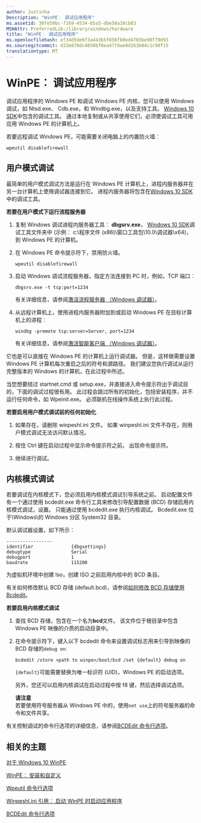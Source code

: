 ```yaml
---
author: Justinha
Description: "WinPE︰ 调试应用程序"
ms.assetid: 30fe59bc-f169-4534-b5a5-dbe58a10cb83
MSHAttr: PreferredLib:/library/windows/hardware
title: "WinPE︰ 调试应用程序"
ms.openlocfilehash: ef34d5de6f3a443b5f058fb0ed4703be98f79d93
ms.sourcegitcommit: d33e870dc4850bf0ea47fdae0d163b04c1c90f15
translationtype: MT
---
```

# <a name="winpe-debug-apps"></a>WinPE︰ 调试应用程序


调试应用程序的 Windows PE 和调试 Windows PE 内核，您可以使用 Windows 调试，如 Ntsd.exe、 Cdb.exe，和 Windbg.exe，以及支持工具。 [Windows 10 SDK]( http://go.microsoft.com/fwlink/?LinkId=526807)中包含的调试工具。 通过本地复制或从共享使用它们，必须使调试工具可用应用 Windows PE 的计算机上。

若要远程调试 Windows PE，可能需要关闭电脑上的内置防火墙︰

``` syntax
wpeutil disablefirewall
```

## <a name="span-iduser-modedebuggingspanspan-iduser-modedebuggingspanspan-iduser-modedebuggingspanuser-mode-debugging"></a><span id="User-mode_debugging"></span><span id="user-mode_debugging"></span><span id="USER-MODE_DEBUGGING"></span>用户模式调试


最简单的用户模式调试方法是运行在 Windows PE 计算机上，进程内服务器并在另一台计算机上使用调试器连接到它。 进程内服务器将包含在[Windows 10 SDK]( http://go.microsoft.com/fwlink/?LinkId=526807)中的调试工具。

**若要在用户模式下运行流程服务器**

1.  复制 Windows 调试进程内服务器工具︰ **dbgsrv.exe**， [Windows 10 SDK]( http://go.microsoft.com/fwlink/?LinkId=526807)调试工具文件夹中 (示例︰ c:\\程序文件 (x86)\\窗口工具包\\10.0\\调试器\\x64)，到 Windows PE 的计算机。

2.  在 Windows PE 命令提示符下，禁用防火墙。

    ``` syntax
    wpeutil disablefirewall
    ```

3.  启动 Windows 调试流程服务器，指定方法连接到 PC 时，例如，TCP 端口︰

    ``` syntax
    dbgsrv.exe -t tcp:port=1234
    ```

    有关详细信息，请参阅[激活流程服务器 （Windows 调试器）]( http://go.microsoft.com/fwlink/p/?LinkId=698645)。

4.  从远程计算机上，使用进程内服务器附加到或启动 Windows PE 在目标计算机上的进程︰

    ``` syntax
    windbg -premote tcp:server=Server, port=1234
    ```

    有关详细信息，请参阅[激活智能客户端 （Windows 调试器）](http://go.microsoft.com/fwlink/p/?LinkId=698646)。

它也是可以直接在 Windows PE 的计算机上运行调试器。 但是，这样做需要设置 Windows PE 计算机每次重启之后的符号和源路径。 我们建议您执行调试从运行完整版本的 Windows 的计算机，在此过程中所述。

当您想要绕过 startnet.cmd 或 setup.exe，并直接进入命令提示符出于调试目的，下面的调试过程很有用。 此过程会跳过所有的初始化，包括安装程序，并不运行任何命令，如 Wpeinit.exe。 必须联机在线操作系统上执行此过程。

**若要启用用户模式调试前的任何初始化**

1.  如果存在，请删除 winpeshl.ini 文件。 如果 winpeshl.ini 文件不存在，则用户模式调试无法访问默认情况。

2.  按住 Ctrl 键在启动过程中显示命令提示符之前。 出现命令提示符。

3.  继续进行调试。

## <a name="span-idkernel-modedebuggingspanspan-idkernel-modedebuggingspanspan-idkernel-modedebuggingspankernel-mode-debugging"></a><span id="Kernel-mode_debugging"></span><span id="kernel-mode_debugging"></span><span id="KERNEL-MODE_DEBUGGING"></span>内核模式调试


若要调试在内核模式下，您必须启用内核模式调试引导系统之前。 启动配置文件有一个通过使用 bcdedit.exe 命令行工具来修改引导配置数据 (BCD) 存储启用内核模式调试，设置。 只能通过使用 bcdedit.exe 执行内核调试。 Bcdedit.exe 位于\\Windows\\的 Windows 分区 System32 目录。

默认调试器设置，如下所示︰

``` syntax
----------------- 
identifier              {dbgsettings} 
debugtype               Serial 
debugport               1 
baudrate                115200
```

为虚拟机环境中创建 Iso，创建 ISO 之前启用内核中的 BCD 条目。

有关如何修改默认 BCD 存储 (default.bcd)，请参阅[如何修改 BCD 存储使用 Bcdedit](http://go.microsoft.com/fwlink/p/?LinkId=698647)。

**若要启用内核模式调试**

1.  查找 BCD 存储，包含在一个名为**bcd**文件。 该文件位于根目录中包含 Windows PE 映像的介质的启动目录中。

2.  在命令提示符下，键入以下 bcdedit 命令来设置调试标志用来引导到映像的 BCD 存储的`debug on`:

    ``` syntax
    bcdedit /store <path to winpe>/boot/bcd /set {default} debug on
    ```

    `{default}`可能需要替换为唯一标识符 (UID)，Windows PE 的启动选项。

    另外，您还可以启用内核调试在启动过程中按 f8 键，然后选择调试选项。

    **请注意**  
    若要使用符号服务器从 Windows PE 中的，使用`net use`上的符号服务器的命令和文件共享。

     

有关控制调试的命令行选项的详细信息，请参阅[BCDEdit 命令行选项](http://go.microsoft.com/fwlink/p/?LinkId=526808)。

## <a name="span-idrelatedtopicsspanrelated-topics"></a><span id="related_topics"></span>相关的主题


[对于 Windows 10 WinPE](winpe-intro.md)

[WinPE︰ 安装和自定义](winpe-mount-and-customize.md)

[Wpeutil 命令行选项](wpeutil-command-line-options.md)

[Winpeshl.ini 引用︰ 启动 WinPE 时启动应用程序](winpeshlini-reference-launching-an-app-when-winpe-starts.md)

[BCDEdit 命令行选项](http://go.microsoft.com/fwlink/p/?LinkId=526808)

 

 






